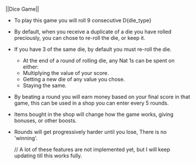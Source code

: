 ||Dice Game||
- To play this game you will roll 9 consecutive D{die_type}
- By default, when you receive a duplicate of a die you have rolled preciously, you can chose to re-roll the die, or keep it.
- If you have 3 of the same die, by default you must re-roll the die.
  
  - At the end of a round of rolling die, any Nat 1s can be spent on either:
  - Multiplying the value of your score.
  - Getting a new die of any value you chose.
  - Staying the same.

- By beating a round you will earn money based on your final score in that game, this can be used in a shop you can enter every 5 rounds.
- Items bought in the shop will change how the game works, giving bonuses, or other boosts.
- Rounds will get progressively harder until you lose, There is no 'winning'.

  // A lot of these features are not implemented yet, but I will keep updating till this works fully.
